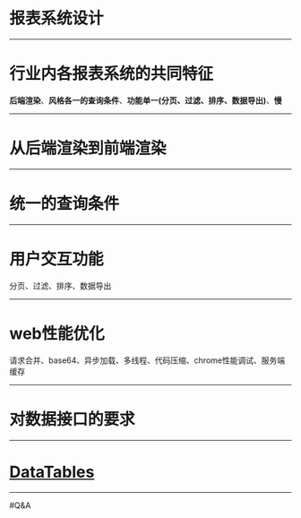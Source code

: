 # 报表系统设计
- - - - -
# 行业内各报表系统的共同特征
**后端渲染**、**风格各一的查询条件**、**功能单一(分页、过滤、排序、数据导出)**、**慢**
- - - - -
# 从后端渲染到前端渲染
- - - - -
# 统一的查询条件
- - - - -
# 用户交互功能
分页、过滤、排序、数据导出
- - - - -
# web性能优化
请求合并、base64、异步加载、多线程、代码压缩、chrome性能调试、服务端缓存
- - - - -
# 对数据接口的要求
- - - - -
# [DataTables](http://www.datatables.club/)
- - - - -
#Q&A